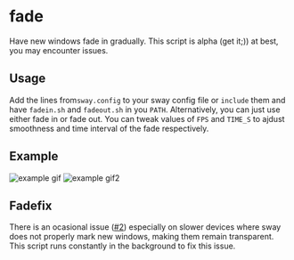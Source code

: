 # fade
Have new windows fade in gradually.
This script is alpha (get it;)) at best, you may encounter issues.

## Usage
Add the lines from`sway.config` to your sway config file or `include` them and have `fadein.sh` and `fadeout.sh` in you `PATH`. Alternatively, you can just use either fade in or fade out.
You can tweak values of `FPS` and `TIME_S` to ajdust smoothness and time interval of the fade respectively.

## Example
![example gif](fade.gif)
![example gif2](fadeout.gif)

## Fadefix
There is an ocasional issue ([#2](https://github.com/user18130814200115-2/swayscrips/issues/2)) especially on slower devices where sway does not properly mark new windows,
making them remain transparent.
This script runs constantly in the background to fix this issue.
